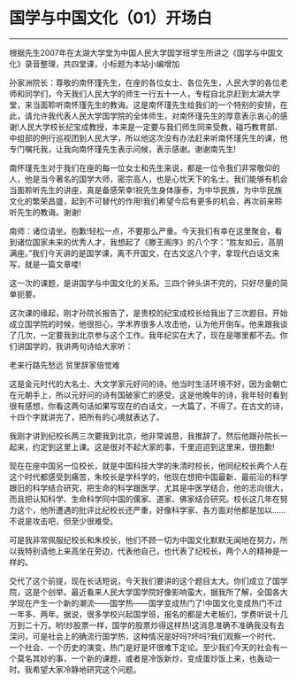 # 国学与中国文化（01）开场白

------

根据先生2007年在太湖大学堂为中国人民大学国学班学生所讲之《国学与中国文化》录音整理，共四堂课，小标题为本站小编增加

孙家洲院长：尊敬的南怀瑾先生，在座的各位女士、各位先生，人民大学的各位老师和同学们，今天我们人民大学的师生一行五十一人，专程自北京赶到太湖大学堂，来当面聆听南怀瑾先生的教诲。这是南怀瑾先生给我们的一个特别的安排，在此，请允许我代表人民大学国学院的全体师生，对南怀瑾先生的厚意表示衷心的感谢!人民大学校长纪宝成教授，本来是一定要与我们师生同来受教，碰巧教育部、中组部的例行巡视团到人民大学，所以他这次没有办法赶来听南怀瑾先生的课，他专门嘱托我，让我向南怀瑾先生表示问候，表示感谢。谢谢南先生!

南怀瑾先生对于我们在座的每一位女士和先生来说，都是一位令我们非常敬仰的人，他是当今著名的国学大师，密宗高人，也是心忧天下的名士。我们能够有机会当面聆听先生的讲座，真是备感荣幸!祝先生身体康泰，为中华民族，为中华民族文化的繁荣昌盛，起到不可替代的作用!我们希望今后有更多的机会，再次前来聆听先生的教诲。谢谢!

南师：诸位请坐。抱歉!轻松一点，不要那么严重。今天我们有幸在这里聚会，看到诸位国家未来的优秀人才，我想起了《滕王阁序》的八个字：“胜友如云，高朋满座。”我们今天讲的是国学课，离不开国文，在古文这八个字，拿现代白话文来写，就是一篇文章喽!

这一次的课题，是讲国学与中国文化的关系。三四个钟头讲不完的，只好尽量的简单扼要。

这次课的缘起，刚才孙院长报告了，是贵校的纪宝成校长给我出了三次题目。开始成立国学院的时候，他很担心，学术界很多人攻击他，认为他开倒车。他来跟我谈了几次，一定要我到北京参与这个工作。我年纪实在大了，现在是哪里都不去。你们讲国学的，我讲两句诗给大家听：

老来行路先愁远 贫里辞家倍觉难

这是金元时代的大名士、大文学家元好问的诗。他当时生活环境不好，因为金朝亡在元朝手上，所以元好问的诗有国破家亡的感受。这是他晚年的诗，我年轻时看到很有感想，你看这两句话如果写现在的白话文，一大篇了，不得了。在古文的诗，十四个字就讲完了，把所有的心境就表达了。

我刚才讲到纪校长两三次要我到北京，他非常诚恳，我推辞了。然后他跟孙院长一起来，约定到这里上课。这是很对不起大家的事，千里迢迢到这里来，很抱歉!

现在在座中国另一位校长，就是中国科技大学的朱清时校长，他同纪校长两个人在这个时代都感受到痛苦，朱校长是学科学的，他现在想把中国最新、最前沿的科学跟旧的科学结合研究，把生命的科学跟医学，尤其是中医学结合，他的志向很大，而且把认知科学、生命科学同中国的儒家、道家、佛家结合研究。校长这几年在努力这个，他所遭遇的批评比纪校长还严重，好像科学家、各方面对他都是加以……不说是攻击吧，但至少很难受。

可是我非常佩服纪校长和朱校长，他们不顾一切为中国文化默默无闻地在努力，所以我特别请他上来高坐在旁边，代表他自己，也代表了纪校长，两个人的精神是一样的。

交代了这个前提，现在长话短说，今天我们要讲的这个题目太大。你们成立了国学院，这是个创举。最近看来人民大学国学院好像影响蛮大，据我所了解，全国各大学现在产生一个新的潮流——国学热——国学变成热门了!中国文化变成热门不过一年多、两年。据说，很多学校兴起国学班，报名的都是大老板们，学费听说十几万到二十万。哟!炒股票一样，国学的股票炒得这样热!这消息准确不准确我没有去深问，可是社会上的确流行国学热，这种情况是好吗?坏吗?我们观察一个时代、一个社会、一个历史的演变，热门是好是坏很难下定论。至少我们今天的社会有一个莫名其妙的事，一个新的课题，或者是冷饭新炒，变成蛋炒饭上来，也轰动一时。我希望大家冷静地研究这个问题。

